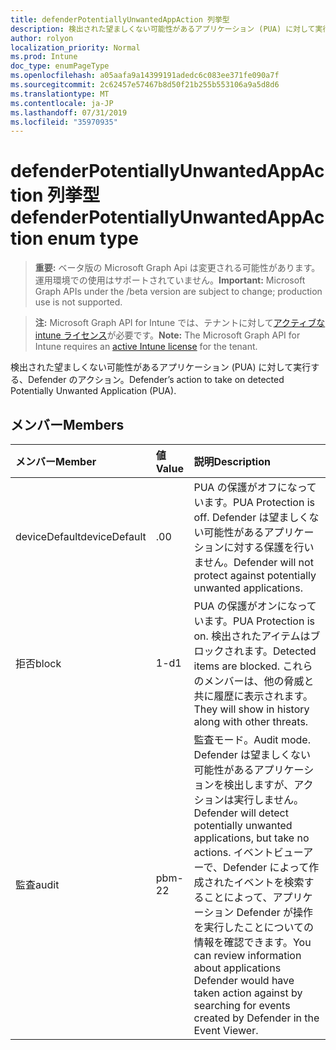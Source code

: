 ```yaml
---
title: defenderPotentiallyUnwantedAppAction 列挙型
description: 検出された望ましくない可能性があるアプリケーション (PUA) に対して実行する、Defender のアクション。
author: rolyon
localization_priority: Normal
ms.prod: Intune
doc_type: enumPageType
ms.openlocfilehash: a05aafa9a14399191adedc6c083ee371fe090a7f
ms.sourcegitcommit: 2c62457e57467b8d50f21b255b553106a9a5d8d6
ms.translationtype: MT
ms.contentlocale: ja-JP
ms.lasthandoff: 07/31/2019
ms.locfileid: "35970935"
---
```

# <a name="defenderpotentiallyunwantedappaction-enum-type"></a><span data-ttu-id="145f3-103">defenderPotentiallyUnwantedAppAction 列挙型</span><span class="sxs-lookup"><span data-stu-id="145f3-103">defenderPotentiallyUnwantedAppAction enum type</span></span>

> <span data-ttu-id="145f3-104">**重要:** ベータ版の Microsoft Graph Api は変更される可能性があります。運用環境での使用はサポートされていません。</span><span class="sxs-lookup"><span data-stu-id="145f3-104">**Important:** Microsoft Graph APIs under the /beta version are subject to change; production use is not supported.</span></span>

> <span data-ttu-id="145f3-105">**注:** Microsoft Graph API for Intune では、テナントに対して[アクティブな intune ライセンス](https://go.microsoft.com/fwlink/?linkid=839381)が必要です。</span><span class="sxs-lookup"><span data-stu-id="145f3-105">**Note:** The Microsoft Graph API for Intune requires an [active Intune license](https://go.microsoft.com/fwlink/?linkid=839381) for the tenant.</span></span>

<span data-ttu-id="145f3-106">検出された望ましくない可能性があるアプリケーション (PUA) に対して実行する、Defender のアクション。</span><span class="sxs-lookup"><span data-stu-id="145f3-106">Defender’s action to take on detected Potentially Unwanted Application (PUA).</span></span>

## <a name="members"></a><span data-ttu-id="145f3-107">メンバー</span><span class="sxs-lookup"><span data-stu-id="145f3-107">Members</span></span>
|<span data-ttu-id="145f3-108">メンバー</span><span class="sxs-lookup"><span data-stu-id="145f3-108">Member</span></span>|<span data-ttu-id="145f3-109">値</span><span class="sxs-lookup"><span data-stu-id="145f3-109">Value</span></span>|<span data-ttu-id="145f3-110">説明</span><span class="sxs-lookup"><span data-stu-id="145f3-110">Description</span></span>|
|:---|:---|:---|
|<span data-ttu-id="145f3-111">deviceDefault</span><span class="sxs-lookup"><span data-stu-id="145f3-111">deviceDefault</span></span>|<span data-ttu-id="145f3-112">.0</span><span class="sxs-lookup"><span data-stu-id="145f3-112">0</span></span>|<span data-ttu-id="145f3-113">PUA の保護がオフになっています。</span><span class="sxs-lookup"><span data-stu-id="145f3-113">PUA Protection is off.</span></span> <span data-ttu-id="145f3-114">Defender は望ましくない可能性があるアプリケーションに対する保護を行いません。</span><span class="sxs-lookup"><span data-stu-id="145f3-114">Defender will not protect against potentially unwanted applications.</span></span>|
|<span data-ttu-id="145f3-115">拒否</span><span class="sxs-lookup"><span data-stu-id="145f3-115">block</span></span>|<span data-ttu-id="145f3-116">1-d</span><span class="sxs-lookup"><span data-stu-id="145f3-116">1</span></span>|<span data-ttu-id="145f3-117">PUA の保護がオンになっています。</span><span class="sxs-lookup"><span data-stu-id="145f3-117">PUA Protection is on.</span></span> <span data-ttu-id="145f3-118">検出されたアイテムはブロックされます。</span><span class="sxs-lookup"><span data-stu-id="145f3-118">Detected items are blocked.</span></span> <span data-ttu-id="145f3-119">これらのメンバーは、他の脅威と共に履歴に表示されます。</span><span class="sxs-lookup"><span data-stu-id="145f3-119">They will show in history along with other threats.</span></span>|
|<span data-ttu-id="145f3-120">監査</span><span class="sxs-lookup"><span data-stu-id="145f3-120">audit</span></span>|<span data-ttu-id="145f3-121">pbm-2</span><span class="sxs-lookup"><span data-stu-id="145f3-121">2</span></span>|<span data-ttu-id="145f3-122">監査モード。</span><span class="sxs-lookup"><span data-stu-id="145f3-122">Audit mode.</span></span> <span data-ttu-id="145f3-123">Defender は望ましくない可能性があるアプリケーションを検出しますが、アクションは実行しません。</span><span class="sxs-lookup"><span data-stu-id="145f3-123">Defender will detect potentially unwanted applications, but take no actions.</span></span> <span data-ttu-id="145f3-124">イベントビューアーで、Defender によって作成されたイベントを検索することによって、アプリケーション Defender が操作を実行したことについての情報を確認できます。</span><span class="sxs-lookup"><span data-stu-id="145f3-124">You can review information about applications Defender would have taken action against by searching for events created by Defender in the Event Viewer.</span></span>|





